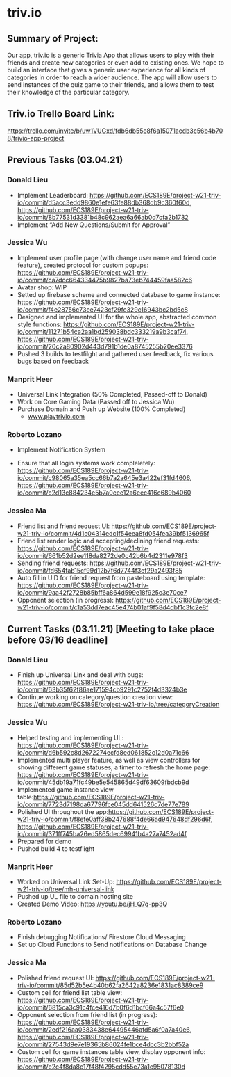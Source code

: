 
# triv.io

## Summary of Project: 
Our app, triv.io is a generic Trivia App that allows users to play with their friends and create new categories or even add to existing ones. We hope to build an interface that gives a generic user experience for all kinds of categories in order to reach a wider audience. The app will allow users to send instances of the quiz game to their friends, and allows them to test their knowledge of the particular category.

## Triv.io Trello Board Link: 
https://trello.com/invite/b/uw1VUGxd/fdb6db55e8f6a15071acdb3c56b4b708/trivio-app-project

## Previous Tasks (03.04.21)

### Donald Lieu 
  * Implement Leaderboard: https://github.com/ECS189E/project-w21-triv-io/commit/d5acc3edd9860e1efe63fe88db368db9c360f60d, https://github.com/ECS189E/project-w21-triv-io/commit/8b77531d3381b48c962aea6a66ab0d7cfa2b1732
  *	Implement “Add New Questions/Submit for Approval”

### Jessica Wu 
* Implement user profile page (with change user name and friend code feature), created protocol for custom popups: https://github.com/ECS189E/project-w21-triv-io/commit/ca7dcc664334475b9827ba73eb744459faa582c6
* Avatar shop: WIP
* Setted up firebase scheme and connected database to game instance: https://github.com/ECS189E/project-w21-triv-io/commit/f4e28756c73ee7423cf29fc329c16943bc2bd5c8
* Designed and implemented UI for the whole app, abstracted common style functions: https://github.com/ECS189E/project-w21-triv-io/commit/11271b54ca2aa1bd259038bdc333219a9b3caf74, https://github.com/ECS189E/project-w21-triv-io/commit/20c2a80902d443d791b1de0a8745255b20ee3376
* Pushed 3 builds to testfilght and gathered user feedback, fix various bugs based on feedback

### Manprit Heer
* Universal Link Integration (50% Completed, Passed-off to Donald)
* Work on Core Gaming Data (Passed off to Jessica Wu)
* Purchase Domain and Push up Website (100% Completed) 
  * www.playtrivio.com

### Roberto Lozano 
* Implement Notification System

* Ensure that all login systems work compleletely: https://github.com/ECS189E/project-w21-triv-io/commit/c98065a35ea5cc66b7a2a645e3a422ef31fd4606, https://github.com/ECS189E/project-w21-triv-io/commit/c2d13c884234e5b7a0cee12a6eec416c689b4060

### Jessica Ma 
* Friend list and friend request UI: https://github.com/ECS189E/project-w21-triv-io/commit/4d1c04314edc1f54eea8fd054fea39bf5136965f
* Friend list render logic and accepting/declining friend requests: https://github.com/ECS189E/project-w21-triv-io/commit/661b52d2ee118da8272de0c42b6b4d2311e978f3
* Sending friend requests: https://github.com/ECS189E/project-w21-triv-io/commit/fd654fab15cf99d12b7f6d7744f3ef29a2493f85
* Auto fill in UID for friend request from pasteboard using template: https://github.com/ECS189E/project-w21-triv-io/commit/9aa42f2728b85bff6a864d599e18f925c3e70ce7
* Opponent selection (in progress): https://github.com/ECS189E/project-w21-triv-io/commit/c1a53dd7eac45e474b01af9f58d4dbf1c3fc2e8f



## **Current Tasks** (03.11.21) [Meeting to take place before 03/16 deadline]

### Donald Lieu 
 * Finish up Universal Link and deal with bugs: https://github.com/ECS189E/project-w21-triv-io/commit/63b35f62f86ae171594cb9291c2752f4d3324b3e
 * Continue working on category/question creation view: https://github.com/ECS189E/project-w21-triv-io/tree/categoryCreation

### Jessica Wu 
* Helped testing and implementing UL: https://github.com/ECS189E/project-w21-triv-io/commit/d6b592c8d2672274ecfd8ed061852c12d0a71c66
* Implemented multi player feature, as well as view controllers for showing different game statuses, a timer to refresh the home page: https://github.com/ECS189E/project-w21-triv-io/commit/45db19a71fc49be5e545865d49df63609fbdcb9d
* Implemented game instance view table:https://github.com/ECS189E/project-w21-triv-io/commit/7723d7198da67796fce045dd641526c7de77e789
* Polished UI throughout the app:https://github.com/ECS189E/project-w21-triv-io/commit/f8efe0aff38b247688f4de66ad947648df296d6f, https://github.com/ECS189E/project-w21-triv-io/commit/371ff745ba26ed5865dec69941b4a27a7452ad4f
* Prepared for demo
* Pushed build 4 to testflight

### Manprit Heer
 * Worked on Universal Link Set-Up: https://github.com/ECS189E/project-w21-triv-io/tree/mh-universal-link
 * Pushed up UL file to domain hosting site
 * Created Demo Video: https://youtu.be/jH_Q7q-pp3Q
### Roberto Lozano
 * Finish debugging Notifications/ Firestore Cloud Messaging
 * Set up Cloud Functions to Send notifications on Database Change
### Jessica Ma 
 * Polished friend request UI: https://github.com/ECS189E/project-w21-triv-io/commit/85d52b5e4b40b62fa2642a8236e1831ac8389ce9
 * Custom cell for friend list table view: https://github.com/ECS189E/project-w21-triv-io/commit/6815ca3c91c4fce416d7b0f6d1bcf66a4c57f6e0
 * Opponent selection from friend list (in progress): https://github.com/ECS189E/project-w21-triv-io/commit/2edf216aa0383438e64495446afd5a6f0a7a40e6, https://github.com/ECS189E/project-w21-triv-io/commit/27543d9e7e19365b86024fe1bce4dcc3b2bbf52a
 * Custom cell for game instances table view, display opponent info: https://github.com/ECS189E/project-w21-triv-io/commit/e2c4f8da8c17f48f4295cdd55e73a1c95078130d
